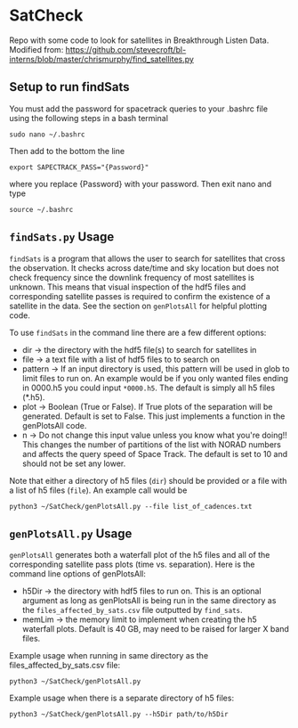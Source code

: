 # SatCheck

Repo with some code to look for satellites in Breakthrough Listen Data. Modified from: https://github.com/stevecroft/bl-interns/blob/master/chrismurphy/find_satellites.py

## Setup to run findSats
You must add the password for spacetrack queries to your .bashrc file using the following steps in a bash terminal
```
sudo nano ~/.bashrc
```
Then add to the bottom the line
```
export SAPECTRACK_PASS="{Password}"
```
where you replace {Password} with your password. Then exit nano and type
```
source ~/.bashrc
```

## `findSats.py` Usage
`findSats` is a program that allows the user to search for satellites that cross
the observation. It checks across date/time and sky location but does not check
frequency since the downlink frequency of most satellites is unknown. This means
that visual inspection of the hdf5 files and corresponding satellite passes is
required to confirm the existence of a satellite in the data. See the section on
`genPlotsAll` for helpful plotting code.

To use `findSats` in the command line there are a few different options:

* dir -> the directory with the hdf5 file(s) to search for satellites in
* file -> a text file with a list of hdf5 files to to search on
* pattern -> If an input directory is used, this pattern will be used in glob to limit files to run on. An example would be if you only wanted files ending in 0000.h5 you could input `*0000.h5`. The default is simply all h5 files (*.h5).
* plot -> Boolean (True or False). If True plots of the separation will be generated. Default is set to False. This just implements a function in the genPlotsAll code.
* n -> Do not change this input value unless you know what you're doing!! This changes the number of partitions of the list with NORAD numbers and affects the query speed of Space Track. The default is set to 10 and should not be set any lower.

Note that either a directory of h5 files (`dir`) should be provided or a file with a list of h5 files (`file`). An example call would be
```
python3 ~/SatCheck/genPlotsAll.py --file list_of_cadences.txt
```

## `genPlotsAll.py` Usage
`genPlotsAll` generates both a waterfall plot of the h5 files and all of the corresponding satellite pass plots (time vs. separation). Here is the command line options of genPlotsAll:

* h5Dir -> the directory with hdf5 files to run on. This is an optional argument as long as genPlotsAll is being run in the same directory as the `files_affected_by_sats.csv` file outputted by `find_sats`.
* memLim -> the memory limit to implement when creating the h5 waterfall plots. Default is 40 GB, may need to be raised for larger X band files.

Example usage when running in same directory as the files_affected_by_sats.csv file:
```
python3 ~/SatCheck/genPlotsAll.py
```

Example usage when there is a separate directory of h5 files:
```
python3 ~/SatCheck/genPlotsAll.py --h5Dir path/to/h5Dir
```
